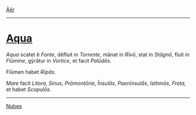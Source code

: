 [Āēr](../006-aer/006-aer.md)

---

# [Aqua](https://www.archive.org/stream/cu31924032499455#page/n50/mode/1up)

*Aqua* scatet ē *Fonte*, dēfluit in *Torrente*, mānat in *Rīvō*, stat in *Stāgnō*, fluit in *Flūmine*, gȳrātur in *Vortice*, et facit *Palūdēs*.

Flūmen habet *Rīpās*.

*Mare* facit *Litora*, *Sinus*, *Prōmontōria*, *Īnsulās*, *Paenīnsulās*, *Isthmōs*, *Freta*, et habet *Scopulōs*.

---

[Nubes](../008-nubes/008-nubes.md)
